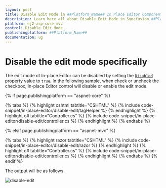 ```yaml
---
layout: post
title: Disable Edit Mode in ##Platform_Name## In Place Editor Component
description: Learn here all about Disable Edit Mode in Syncfusion ##Platform_Name## In Place Editor component and more.
platform: ej2-asp-core-mvc
control: Disable Edit Mode
publishingplatform: ##Platform_Name##
documentation: ug
---
```



# Disable the edit mode specifically

The edit mode of In-place Editor can be disabled by setting the [`Disabled`](https://help.syncfusion.com/cr/aspnetcore-js2/Syncfusion.EJ2.InPlaceEditor.InPlaceEditor.html#Syncfusion_EJ2_InPlaceEditor_InPlaceEditor_Disabled) property value to `true`. In the following sample, when check or uncheck the checkbox, In-place Editor control will disable or enable the edit mode.

{% if page.publishingplatform == "aspnet-core" %}

{% tabs %}
{% highlight cshtml tabtitle="CSHTML" %}
{% include code-snippet/in-place-editor/disable-edit/tagHelper %}
{% endhighlight %}
{% highlight c# tabtitle="Controller.cs" %}
{% include code-snippet/in-place-editor/disable-edit/controller.cs %}
{% endhighlight %}
{% endtabs %}

{% elsif page.publishingplatform == "aspnet-mvc" %}

{% tabs %}
{% highlight razor tabtitle="CSHTML" %}
{% include code-snippet/in-place-editor/disable-edit/razor %}
{% endhighlight %}
{% highlight c# tabtitle="Controller.cs" %}
{% include code-snippet/in-place-editor/disable-edit/controller.cs %}
{% endhighlight %}
{% endtabs %}
{% endif %}



The output will be as follows.

![disable-edit](../../in-place-editor/images/disable-edit.PNG)